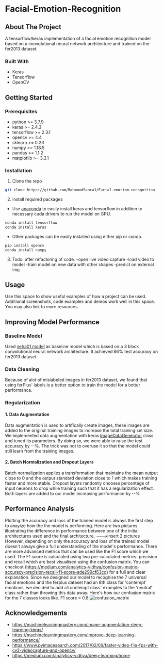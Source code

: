 # Facial-Emotion-Recognition


<!-- ABOUT THE PROJECT -->
## About The Project

A tensorflow/keras implementation of a facial emotion recognition model based on a convolutional neural network architecture and trained on the fer2013 dataset.

### Built With
* Keras
* Tensorflow
* OpenCV


<!-- GETTING STARTED -->
## Getting Started

### Prerequisites
* python >= 3.7.9
* keras >= 2.4.3
* tensorflow >= 2.3.1
* opencv >= 4.4
* sklearn >= 0.23
* numpy >= 1.18.5
* pandas >= 1.1.2
* matplotlib >= 3.3.1

### Installation
1. Clone the repo
```sh
git clone https://github.com/MahmoudSabra1/Facial-emotion-recognition
```
2. Install required packages
  * Use [anaconda](https://www.anaconda.com/) to easily install keras and tensorflow in addition to necessary cuda drivers to run the model on GPU.
  ```sh
  conda install tensorflow
  conda install keras
  ```
  * Other packages can be easily installed using either pip or conda.
  ```sh
  pip install opencv
  conda install numpy
  ```
3. Todo: after refactoring of code.
  -open live video capture
  -load video to model
  -train model on new data with other shapes
  -predict on external img


<!-- USAGE EXAMPLES -->
## Usage

Use this space to show useful examples of how a project can be used. Additional screenshots, code examples and demos work well in this space. You may also link to more resources.

<!-- Improving Model Performance -->
## Improving Model Performance

### Baseline Model
Used [neha01 model](https://github.com/neha01/Realtime-Emotion-Detection) as baseline model which is based on a 3 block convolutional neural network architecture. It achieved 66% test accuracy on fer2013 dataset.

### Data Cleaning
Because of alot of mislabeled images in fer2013 dataset, we found that using ferPlus' labels is a better option to train the model for a better performance.

### Regularization
#### 1. Data Augmentation
Data augmentation is used to artifically create images, these images are added to the original training images to increase the total training set size. We implemented data augmentation with keras [ImageDataGenerator](https://keras.io/api/preprocessing/image/#imagedatagenerator-class) class and tuned its parameters. By doing so, we were able to raise the test accuracy by --%. The trick was not to overuse it so that the model could still learn from the training images.

#### 2. Batch Normalization and Dropout Layers
Batch normalization applies a transformation that maintains the mean output close to 0 and the output standard deviation close to 1 which makes training faster and more stable.
Dropout layers randomly chooses percentage of input neurons to drop while training such that it has a regularization effect.
Both layers are added to our model increasing performance by --%

<!-- Performance Analysis -->
## Performance Analysis
Plotting the accuracy and loss of the trained model is always the first step to anaylze how the the model is performing. Here are two pictures illustrating the difference in performance between one of the initial architectures used and the final architecture.
--->insert 2 pictures
However, depending on only the accuracy and loss of the trained model doesn't always give a full understanding of the model's performance. There are more advanced metrics that can be used like the F1 score which we used. The F1 score is calculated using two pre-calculated metrics: precision and recall which are best visualised using the confusion matrix. You can checkout (https://medium.com/analytics-vidhya/confusion-matrix-accuracy-precision-recall-f1-score-ade299cf63cd) for a full and clear explanation. Since we designed our model to recognise the 7 universal facial emotions and the ferplus dataset had an 8th class for 'contempt' emotions, we decided to add all contempt class' examples to the 'neutral' class rather than throwing this data away. Here's how our confusion matrix for the 7 classes looks like. F1 score = 0.8
![confusion_matrix](https://user-images.githubusercontent.com/43937873/96011743-9a582e00-0e43-11eb-9b95-eba91f99aa6f.png)

<!-- ACKNOWLEDGEMENTS -->
## Acknowledgements
- https://machinelearningmastery.com/image-augmentation-deep-learning-keras/
- https://machinelearningmastery.com/improve-deep-learning-performance/
- https://www.pyimagesearch.com/2017/02/06/faster-video-file-fps-with-cv2-videocapture-and-opencv/
- https://medium.com/analytics-vidhya/deep-learning/home
